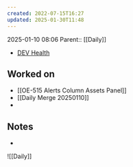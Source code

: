 ```yaml
---
created: 2022-07-15T16:27
updated: 2025-01-30T11:48
---
```

2025-01-10 08:06
Parent:: [[Daily]] 

- [DEV Health](https://health-configdev.mixtelematics.com/public/mapshow.htm?id=2001&mapid=1A35514B-E08F-4B7C-90B8-CD1774AE8CA3)

## Worked on

- [[OE-515 Alerts Column Assets Panel]]
- [[Daily Merge 20250110]]
- 
## Notes

- 

![[Daily]]
